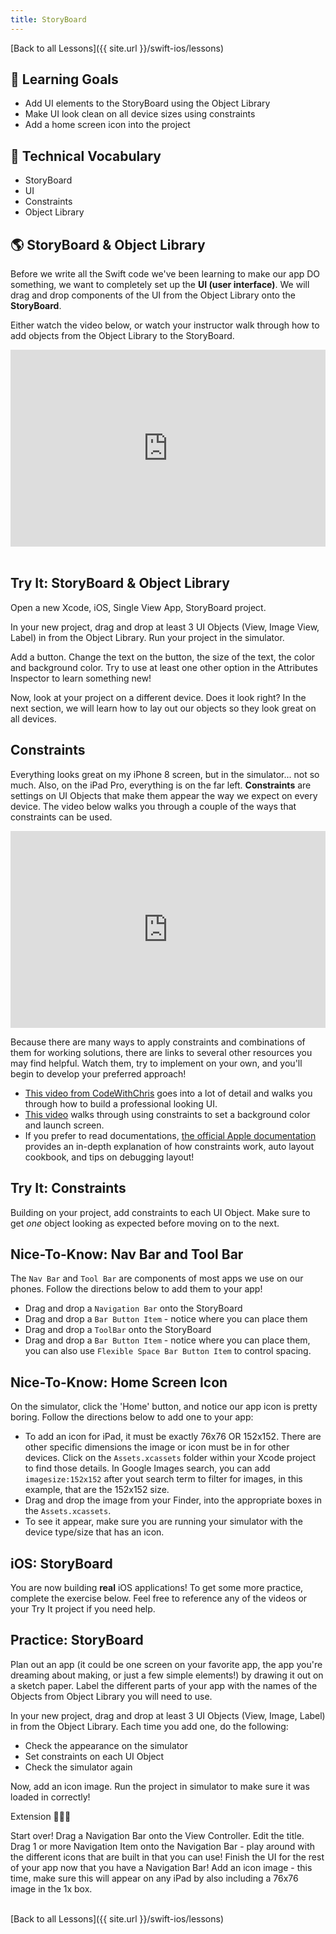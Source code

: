 ```yaml
---
title: StoryBoard
---
```


[Back to all Lessons]({{ site.url }}/swift-ios/lessons)

## 🎯 Learning Goals

* Add UI elements to the StoryBoard using the Object Library
* Make UI look clean on all device sizes using constraints
* Add a home screen icon into the project

## 📗 Technical Vocabulary

* StoryBoard
* UI
* Constraints
* Object Library

## 🌎 StoryBoard & Object Library

Before we write all the Swift code we've been learning to make our app DO something, we want to completely set up the **UI (user interface)**. We will drag and drop components of the UI from the Object Library onto the **StoryBoard**.

Either watch the video below, or watch your instructor walk through how to add objects from the Object Library to the StoryBoard.

<div style="position: relative; padding-bottom: 62.5%; height: 0;"><iframe src="https://www.loom.com/embed/afe71ea39a9140b8a2377dc3651027de" frameborder="0" webkitallowfullscreen mozallowfullscreen allowfullscreen style="position: absolute; top: 0; left: 0; width: 100%; height: 100%;"></iframe></div><br>

<div class="try-it">
  <h2>Try It: StoryBoard & Object Library</h2>
  <p>Open a new Xcode, iOS, Single View App, StoryBoard project.</p>
  <p>In your new project, drag and drop at least 3 UI Objects (View, Image View, Label) in from the Object Library. Run your project in the simulator.</p>
  <p>Add a button. Change the text on the button, the size of the text, the color and background color. Try to use at least one other option in the Attributes Inspector to learn something new!</p>
  <p>Now, look at your project on a different device. Does it look right? In the next section, we will learn how to lay out our objects so they look great on all devices.</p>
</div>

## Constraints

Everything looks great on my iPhone 8 screen, but in the simulator... not so much. Also, on the iPad Pro, everything is on the far left. **Constraints** are settings on UI Objects that make them appear the way we expect on every device. The video below walks you through a couple of the ways that constraints can be used.

<div style="position: relative; padding-bottom: 62.5%; height: 0;"><iframe src="https://www.loom.com/embed/33b051b245214787b9e9b35f419baed3" frameborder="0" webkitallowfullscreen mozallowfullscreen allowfullscreen style="position: absolute; top: 0; left: 0; width: 100%; height: 100%;"></iframe></div>

Because there are many ways to apply constraints and combinations of them for working solutions, there are links to several other resources you may find helpful. Watch them, try to implement on your own, and you'll begin to develop your preferred approach!
- [This video from CodeWithChris](https://www.youtube.com/watch?v=emojd8GFB0o) goes into a lot of detail and walks you through how to build a professional looking UI.
- [This video](https://www.youtube.com/watch?v=OtHd0vCbiKQ) walks through using constraints to set a background color and launch screen.
- If you prefer to read documentations, [the official Apple documentation](https://developer.apple.com/library/archive/documentation/UserExperience/Conceptual/AutolayoutPG/index.html#//apple_ref/doc/uid/TP40010853-CH7-SW1) provides an in-depth explanation of how constraints work, auto layout cookbook, and tips on debugging layout!

<div class="try-it">
  <h2>Try It: Constraints</h2>
  <p>Building on your project, add constraints to each UI Object. Make sure to get <em>one</em> object looking as expected before moving on to the next.</p>
</div>

## Nice-To-Know: Nav Bar and Tool Bar

The `Nav Bar` and `Tool Bar` are components of most apps we use on our phones. Follow the directions below to add them to your app!

* Drag and drop a `Navigation Bar` onto the StoryBoard
* Drag and drop a `Bar Button Item` - notice where you can place them
* Drag and drop a `ToolBar` onto the StoryBoard
* Drag and drop a `Bar Button Item` - notice where you can place them, you can also use `Flexible Space Bar Button Item` to control spacing.

## Nice-To-Know: Home Screen Icon

On the simulator, click the 'Home' button, and notice our app icon is pretty boring. Follow the directions below to add one to your app:

* To add an icon for iPad, it must be exactly 76x76 OR 152x152. There are other specific dimensions the image or icon must be in for other devices. Click on the `Assets.xcassets` folder within your Xcode project to find those details. In Google Images search, you can add `imagesize:152x152` after yout search term to filter for images, in this example, that are the 152x152 size.
* Drag and drop the image from your Finder, into the appropriate boxes in the `Assets.xcassets`.
* To see it appear, make sure you are running your simulator with the device type/size that has an icon.

## iOS: StoryBoard

You are now building **real** iOS applications! To get some more practice, complete the exercise below. Feel free to reference any of the videos or your Try It project if you need help.

<div class="practice">
  <h2>Practice: StoryBoard</h2>
  <p>Plan out an app (it could be one screen on your favorite app, the app you're dreaming about making, or just a few simple elements!) by drawing it out on a sketch paper. Label the different parts of your app with the names of the Objects from Object Library you will need to use.</p>
  <p>In your new project, drag and drop at least 3 UI Objects (View, Image, Label) in from the Object Library. Each time you add one, do the following:</p>
  <ul>
    <li>Check the appearance on the simulator</li>
    <li>Set constraints on each UI Object</li>
    <li>Check the simulator again</li>
  </ul>
  <p>Now, add an icon image. Run the project in simulator to make sure it was loaded in correctly!</p>

  <div class="challenge-container extension-heat">
    <p class="spicy-click">Extension 🕵🏾‍♀️</p>
    <div class="spicy-toggle">        
      <p>Start over! Drag a Navigation Bar onto the View Controller. Edit the title. Drag 1 or more Navigation Item onto the Navigation Bar - play around with the different icons that are built in that you can use! Finish the UI for the rest of your app now that you have a Navigation Bar! Add an icon image - this time, make sure this will appear on any iPad by also including a 76x76 image in the 1x box.</p>
    </div>
  </div>

</div>

<br>
[Back to all Lessons]({{ site.url }}/swift-ios/lessons)
